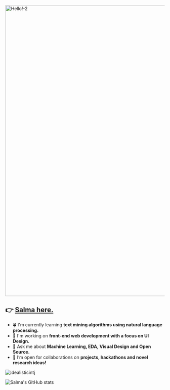 
<img width="920" alt="Hello!-2" src="https://user-images.githubusercontent.com/65449934/129586313-c3fc901c-190e-4d1d-b12c-60e3cb88458c.png">



## :point_right: [Salma here.](http://salmasha.bio.link)


- 🍀 I'm currently learning **text mining algorithms using natural language processing.**
- 🧮 I'm working on **front-end web development with a focus on UI Design.**
- :speech_balloon: Ask me about **Machine Learning, EDA, Visual Design and Open Source.**
- :pineapple: I’m open for collaborations on **projects, hackathons and novel research ideas!**

<p align="left"> <img src="https://komarev.com/ghpvc/?username=idealisticintj&label=Profile%20views&color=42C1C8&style=flat" alt="idealisticintj" /> </p>


![Salma's GitHub stats](https://github-readme-stats.vercel.app/api?username=IdealisticINTJ&show_icons=true&theme=cobalt)
                                                                                              
<!--
**IdealisticINTJ/IdealisticINTJ** is a ✨ _special_ ✨ repository because its `README.md` (this file) appears on your GitHub profile.
